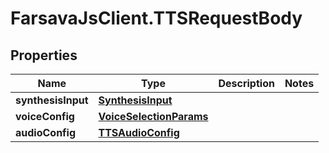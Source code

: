 # FarsavaJsClient.TTSRequestBody

## Properties

Name | Type | Description | Notes
------------ | ------------- | ------------- | -------------
**synthesisInput** | [**SynthesisInput**](SynthesisInput.md) |  | 
**voiceConfig** | [**VoiceSelectionParams**](VoiceSelectionParams.md) |  | 
**audioConfig** | [**TTSAudioConfig**](TTSAudioConfig.md) |  | 


